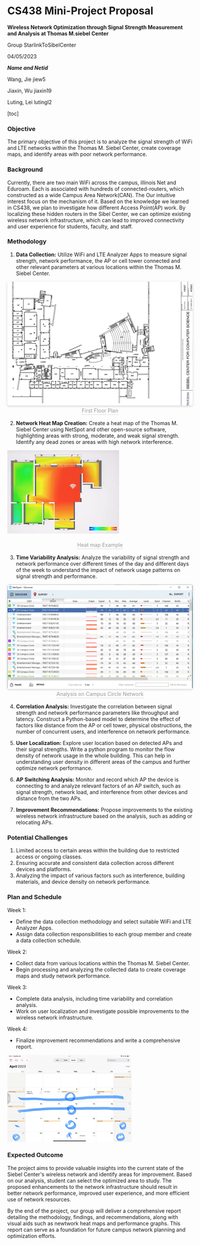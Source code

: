 # CS438 Mini-Project Proposal

**Wireless Network Optimization through Signal Strength Measurement and Analysis at Thomas M.siebel Center**

Group StarlinkToSibelCenter

04/05/2023

***Name and Netid***

Wang, Jie  jiew5

Jiaxin, Wu jiaxin19

Luting, Lei lutingl2

[toc] 

### Objective

The primary objective of this project is to analyze the signal strength of WiFi and LTE networks within the Thomas M. Siebel Center, create coverage maps, and identify areas with poor network performance. 

### Background
Currently, there are two main WiFi across the campus, illinois Net and Eduroam. Each is associated with hundreds of connected-routers, which constructed as a wide Campus Area Network(CAN). The Our intuitive interest focus on the mechanism of it. Based on the knowledge we learned in CS438, we plan to investigate how different Access Point(AP) work. By localizing these hidden routers in the Sibel Center, we can optimize existing wireless network infrastructure, which can lead to improved connectivity and user experience for students, faculty, and staff. 

<div STYLE="page-break-after: always;"></div>

### Methodology

1. **Data Collection:** Utilize WiFi and LTE Analyzer Apps to measure signal strength, network performance, the AP or cell tower connected and other relevant parameters at various locations within the Thomas M. Siebel Center. 


<center>    <img style="border-radius: 0.3125em;    box-shadow: 0 2px 4px 0 rgba(34,36,38,.12),0 2px 10px 0 rgba(34,36,38,.08);"     src="./Wireless_Project_Proposal.assets/image-20230405230704679.png">    <br>    <div style="color:orange; border-bottom: 1px solid #d9d9d9;    display: inline-block;    color: #999;    padding: 2px;">First Floor Plan</div> </center>

2. **Network Heat Map Creation:** Create a heat map of the Thomas M. Siebel Center using NetSpot and other open-source software, highlighting areas with strong, moderate, and weak signal strength. Identify any dead zones or areas with high network interference. 

<img src="./Wireless_Project_Proposal.assets/image-20230405231548594.png" alt="image-20230329231945774" style="zoom: 50%;" />

<center>     <br>    <div style="color:orange; border-bottom: 1px solid #d9d9d9;    display: inline-block;    color: #999;    padding: 2px;">Heat map Example </div> </center>

3. **Time Variability Analysis:**  Analyze the variability of signal strength and network performance over different times of the day and different days of the week to understand the impact of network usage patterns on signal strength and performance. 

<center>    <img style="border-radius: 0.3125em;    box-shadow: 0 2px 4px 0 rgba(34,36,38,.12),0 2px 10px 0 rgba(34,36,38,.08);"     src="./Wireless_Project_Proposal.assets/image-20230405231842723.png">    <br>    <div style="color:orange; border-bottom: 1px solid #d9d9d9;    display: inline-block;    color: #999;    padding: 2px;">Analysis on Campus Circle Network</div> </center>

4. **Correlation Analysis:**  Investigate the correlation between signal strength and network performance parameters like throughput and latency. Construct a Python-based model to  determine the effect of factors like distance from the AP or cell tower, physical obstructions, the number of concurrent users, and interference on network performance.  

5. **User Localization:** Explore user location based on detected APs and their signal strengths. Write a python program to monitor the flow density of network usage in the whole building. This can help in understanding user density in different areas of the campus and further optimize network performance.  

6. **AP Switching Analysis:** Monitor and record  which AP the device is connecting to and analyze relevant factors of an AP switch, such as signal strength,  network load, and interference from other devices and distance from the two APs.
   
7. **Improvement Recommendations:** Propose improvements to the existing wireless network infrastructure based on the analysis, such as adding or relocating APs.

### Potential Challenges

1. Limited access to certain areas within the building due to restricted access or ongoing classes.
2. Ensuring accurate and consistent data collection across different devices and platforms.
3. Analyzing the impact of various factors such as interference, building materials, and device density on network performance.



### Plan and Schedule

Week 1:

- Define the data collection methodology and select suitable WiFi and LTE Analyzer Apps.
- Assign data collection responsibilities to each group member and create a data collection schedule.

Week 2:

- Collect data from various locations within the Thomas M. Siebel Center.
- Begin processing and analyzing the collected data to create coverage maps and study network performance.

Week 3:

- Complete data analysis, including time variability and correlation analysis.
- Work on user localization and investigate possible improvements to the wireless network infrastructure.

Week 4:

- Finalize improvement recommendations and write a comprehensive report.

<img src="./Wireless_Project_Proposal.assets/image-20230329231945774.png" alt="image-20230329231945774" style="zoom: 33%;" />


### Expected Outcome
The project aims to provide valuable insights into the current state of the Siebel Center's wireless network and identify areas for improvement. Based on our analysis, student can select the optimized area to study. The proposed enhancements to the network infrastructure should result in better network performance, improved user experience, and more efficient use of network resources.

By the end of the project, our group will deliver a comprehensive report detailing the methodology, findings, and recommendations, along with visual aids such as newtwork heat maps and performance graphs. This report can serve as a foundation for future campus network planning and optimization efforts.

